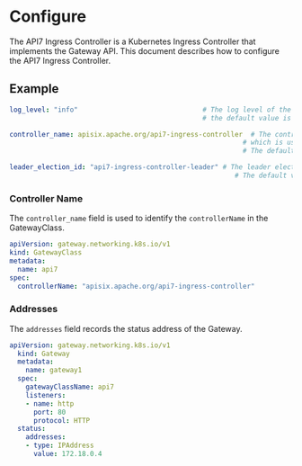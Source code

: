 # Configure

The API7 Ingress Controller is a Kubernetes Ingress Controller that implements the Gateway API. This document describes how to configure the API7 Ingress Controller.

## Example

```yaml
log_level: "info"                               # The log level of the API7 Ingress Controller.
                                                # the default value is "info".

controller_name: apisix.apache.org/api7-ingress-controller  # The controller name of the API7 Ingress Controller,
                                                          # which is used to identify the controller in the GatewayClass.
                                                          # The default value is "apisix.apache.org/api7-ingress-controller".

leader_election_id: "api7-ingress-controller-leader" # The leader election ID for the API7 Ingress Controller.
                                                        # The default value is "api7-ingress-controller-leader".
```

### Controller Name

The `controller_name` field is used to identify the `controllerName` in the GatewayClass.

```yaml
apiVersion: gateway.networking.k8s.io/v1
kind: GatewayClass
metadata:
  name: api7
spec:
  controllerName: "apisix.apache.org/api7-ingress-controller"
```

### Addresses

The `addresses` field records the status address of the Gateway.

```yaml
apiVersion: gateway.networking.k8s.io/v1
  kind: Gateway
  metadata:
    name: gateway1
  spec:
    gatewayClassName: api7
    listeners:
    - name: http
      port: 80
      protocol: HTTP
  status:
    addresses:
    - type: IPAddress
      value: 172.18.0.4
```
